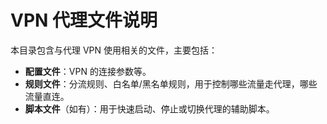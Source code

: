 # VPN 代理文件说明

本目录包含与代理 VPN 使用相关的文件，主要包括：

- **配置文件**：VPN 的连接参数等。
- **规则文件**：分流规则、白名单/黑名单规则，用于控制哪些流量走代理，哪些流量直连。
- **脚本文件**（如有）：用于快速启动、停止或切换代理的辅助脚本。


